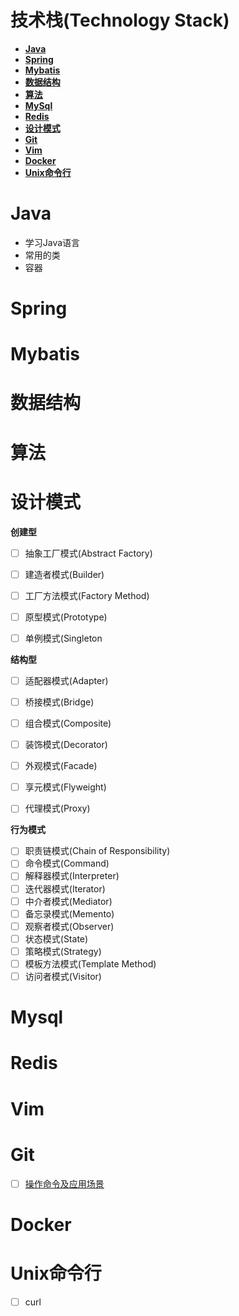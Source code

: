 #  技术栈(Technology Stack)


- **[Java](#Java)**
- **[Spring](#Spring)**
- **[Mybatis](#Mybatis)**
- **[数据结构](#数据结构)**
- **[算法](#算法)**
- **[MySql](#Mysql)**
- **[Redis](#Redis)**
- **[设计模式](#设计模式)**
- **[Git](#Git)**
- **[Vim](#Vim)**
- **[Docker](#Docker)**
- **[Unix命令行](#Unix命令行)**

# Java

- 学习Java语言
- 常用的类
- 容器



# Spring




# Mybatis



# 数据结构



# 算法



# 设计模式

**创建型**

- [ ] 抽象工厂模式(Abstract Factory)
- [ ] 建造者模式(Builder)
- [ ] 工厂方法模式(Factory Method)
- [ ] 原型模式(Prototype)
- [ ] 单例模式(Singleton

  

**结构型**

- [ ] 适配器模式(Adapter)
- [ ] 桥接模式(Bridge)
- [ ] 组合模式(Composite)
- [ ] 装饰模式(Decorator)
- [ ] 外观模式(Facade)
- [ ] 享元模式(Flyweight)
- [ ] 代理模式(Proxy)



**行为模式** 

- [ ] 职责链模式(Chain of Responsibility)
- [ ] 命令模式(Command)
- [ ] 解释器模式(Interpreter)
- [ ] 迭代器模式(Iterator)
- [ ] 中介者模式(Mediator)
- [ ] 备忘录模式(Memento)
- [ ] 观察者模式(Observer)
- [ ] 状态模式(State)
- [ ] 策略模式(Strategy)
- [ ] 模板方法模式(Template Method)
- [ ] 访问者模式(Visitor)

# Mysql

# Redis

# Vim

# Git

- [ ] [操作命令及应用场景]()

# Docker

# Unix命令行

- [ ] curl

  













